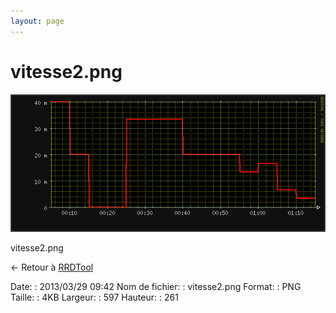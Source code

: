 ```yaml
---
layout: page
---
```


vitesse2.png
============

[![vitesse2.png](../assets/media/vitesse2.png@cache=&w=597&h=261 "vitesse2.png")](../assets/media/vitesse2.png@cache= "Afficher le fichier original")

vitesse2.png

← Retour à [RRDTool](../supervision/rrdtool.html "supervision:rrdtool")

Date:
:   2013/03/29 09:42
Nom de fichier:
:   vitesse2.png
Format:
:   PNG
Taille:
:   4KB
Largeur:
:   597
Hauteur:
:   261

